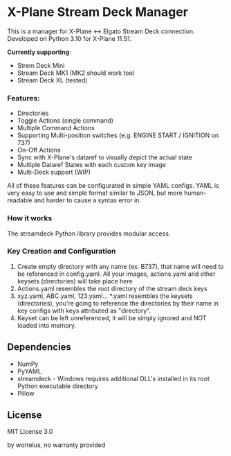 # X-Plane Stream Deck Manager
This is a manager for X-Plane <-> Elgato Stream Deck connection. Developed on Python 3.10 for X-Plane 11.51.

**Currently supporting**:
- Strem Deck Mini
- Stream Deck MK1 (MK2 should work too)
- Stream Deck XL (tested)

### Features:
- Directories
- Toggle Actions (single command)
- Multiple Command Actions
- Supporting Multi-position switches (e.g. ENGINE START / IGNITION on 737)
- On-Off Actions
- Sync with X-Plane's dataref to visually depict the actual state
- Multiple Dataref States with each custom key image
- Multi-Deck support (WIP)

All of these features can be configurated in simple YAML configs. YAML is very easy to use
and simple format similar to JSON, but more human-readable and harder to cause a syntax error in.

### How it works
The streamdeck Python library provides modular access.

### Key Creation and Configuration
1. Create empty directory with any name (ex. B737), that name will need to be referenced in config.yaml. 
All your images, actions.yaml and other keysets (directories) will take place here
2. Actions.yaml resembles the root directory of the stream deck keys
3. xyz.yaml, ABC.yaml, 123.yaml... *.yaml resembles the keysets (directories),
you're going to reference the directories by their name in key configs with keys attributed as "directory".
5. Keyset can be left unreferenced, it will be simply ignored and NOT loaded into memory.

## Dependencies
- NumPy
- PyYAML
- streamdeck - Windows requires additional DLL's installed in its root Python executable directory
- Pillow

## License
MIT License 3.0

by wortelus, no warranty provided
